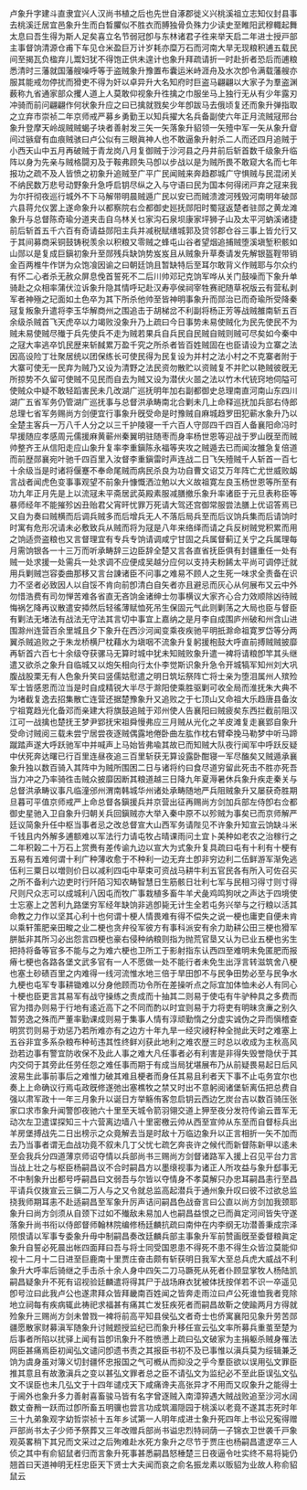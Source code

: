<!-- { "loadSidebar": true } -->
卢象升字建斗直隶宜兴人汉尚书植之后也先世自涿郡徙义兴桃溪祖立志知仪封县事去桃溪迁居宜邑象升生而白晳臞似不胜衣而膊独骨负殊力少读史至睢阳武穆輙起舞太息曰吾生得为斯人足矣喜立名节弱冠卽与东林诸君子徃来举天启二年进士授戸部主事督饷清源仓甫下车见仓米盈巨万计岁耗亦糜万石而河南大旱无现粮积逋五载民间至揭瓦负楹弃儿鬻妇犹不得饱正供未遑计也象升拜疏请折一时赴折者恐后而逋粮悉清时三藩就国藩艘噪呼等于盗贼象升豫置布囊运米峙涯舟及水次卽令满载藩艘亦服其能戒勿停扰而猾吏不得为奸以卓异升大名知府时巨盗马翩翩以大家子为羣盗渊薮称九省通家部众攫人道上人莫敢仰视象升徃擒之巾服坐马上独行无从有少年露刃冲骑而前问翩翩作何状象升应之曰已擒就戮矣少年卽跋马去俄顷复还而象升弹指取之立弃市崇祯二年京师戒严募乡勇勤王以知兵擢大名兵备副使六年正月流贼冦邢台象升登摩天岭觇贼贼蝎子块者善射发三矢一矢落象升貂领一矢殪中军一矢从象升睂间过镞睂有血痕贼骇曰卢公似有三眼眞神人也不敢逼象升射杀二人而还四月追贼于小西天山中五月再破贼于青龙岗八月复御贼于沙河县之丹井前后斩首数千级象升临阵以身为先亲与贼格闘刃及于鞍弗顾失马卽以步战以是为贼所畏不敢窥大名而七年报功之疏不及人皆愤之初象升追贼至广平广民闻贼来奔趋郡城广守惧贼与民混闭关不纳民数万悲号动野象升急呼启钥尽纵之入与守语曰民为国本何得闭戸弃之冦来我为尔扞彻夜巡行城外不下马解带明晨贼遁广民以安已而贼溃渡河残毁河南明年破郧六县蒋允仪罢上遂命象升以都察院右佥都御史廵抚郧阳时蜀冦返楚者驻郧之黄龙滩象升与总督陈奇瑜分道夹击自乌林关乜家沟石泉坝康家坪狮子山及太平河蚋溪诸捷前后斩首五千六百有奇请益郧阳主兵并减税赋缮城郭及贷邻郡仓谷三事上皆允行又于其间募商采铜鼓铸税羡余以积粮又零贼之蜂屯山谷者望烟追捕贼堕溪塡堑积骸如山郧以是复成巨鎭初象升至郧残兵缺饷势岌岌且从贼象升草奏请发先解银盔鞓带销金百两椎牛作饼为众饱飡因谕之曰朝廷饷且暂缺特后至耳尔敢背义作贼耶与尔众约有怀二心者杀无赦众屏息俛首誓死不二后川帅邓玘克饷军哗从关门鼓噪而下象升单骑赴之众相率蒲伏泣诉象升隐其情呼玘赴汉寿亭侯祠宰牲赛祀随草祝版云有营私剥军者神殛之玘面如土色卒为其下所杀他帅至皆神明事象升而郧治已而奇瑜所受降秦冦复叛象升遣将李玉华解商州之围追击于胡梯岔不利副将杨正芳等战贼雒南斩五百余级杀贼首飞天虎卒以力竭败没象升乃上疏曰今日事势未易使贼化为民先使民不为贼未易使贼尽殱于兵先使兵不走为贼若果兵自兵民自民贼自贼则贼可尽矣如今秦中之冦大率逃卒饥民歴来斩馘累万盈千究之所杀者皆百姓贼固在也臣请设为立寨之法因高设险丁壮聚居统以团保练长可使民得为民复设为并村之法小村之不克寨者附于大寨可使无一民弃为贼乃又设为清野之法民资勿散贮以资贼复不并贮以艳贼彼旣无所掠势不久留可使贼不见民而自去为贼又设为潜伏火噐之法以竹木代铳窍地伺隘可使贼众中疑不敢轻蹈害民未几改湖广巡抚明年加右副都御史总理南直河南山东四川湖广五省军务仍管湖广巡抚事与总督洪承畴南北合剿未几上命释巡抚加兵部右侍郎总理七省军务赐尚方剑便宜行事象升旣受命是时豫贼自麻城趋罗田犯蕲水象升乃以全楚主客兵一万八千人分之以三千护陵寝一千六百人守郧四千四百人备襄阳命冯时早援随应孝感周元儒援麻黄蕲州秦翼明驻随枣而身率杨世恩等迎战于罗山旣至而贼帅整齐王从信阳走应山象升复率李重鎭陈永福等夹攻之贼遁去已而闻汝雒急复倍道而前歴郧襄宛叶驰千四百里入汝督李重鎭雷时声连战二日飞矢殪贼千人斩首一百七十余级当是时诸将偃蹇不奉命尾贼而病民杀良为功自曹文诏艾万年阵亡尤世威败衂言战者闻虎色变事事观望不前象升慷慨洒泣勉以大义故祖寛左良玉杨世恩等所至有功九年正月先是上以流冦未平斋居武英殿素服减膳撤乐象升率诸臣于元旦表称臣等暴师经年不能摧殄凶丑贻君父宵旰忧罪万死请大驾还宫御常服尝法膳上优诏答焉已又自为奏曰贼横而后调兵贼多而后增兵无人不落后局兵至而后议饷兵集而后请饷时时寓有危形况请未必敷致兵从贼而将为冦是八年来络绎而请之兵反树贼党积累而用之饷适赍盗粮也又言督理宜有专兵专饷请调咸宁甘固之兵属督蓟辽关宁之兵属理每月需饷银各一十三万而听承畴辞三边臣辞全楚又言各直省抚臣俱有封疆重任一处有贼一处求援一处需兵一处求调不应便成吴越分应何以支持夫粉餙太平尚可调停迁就用兵剿贼岂容委曲那移又言台諌诸臣不问事之难易不顾人之生死一味求全责备在识力不坚者必致因人以自馁不肯向前卽清白自矢者亦且避忌而灰心从何展布又云中外勿惜浩费有司勿惮苦难各省直无吝饷金诸绅士勿事横议大家齐心合力效顺除凶待贼悔祸乞降再议散遣安揷然后轻徭薄赋恤死吊生保固元气此则剿荡之大局也臣与督臣有剿法无堵法有战法无守法其言切中事宜上嘉纳之是月李自成围庐州破和州含山进围滁州连营百余里城且夕下象升在西沙河闻变乘夜疾驰平明扺滁命祖寛罗岱等分两翼杀贼追败之于朱龙桥横尸枕藉水为塡咽不流象升复躬援枹鼓大呼直前搏贼贼披靡再斩首六百七十余级夺获骡马无算时城中犹未知贼败象升遣一裨将请粮卽竿其头继遣又欲杀之象升自临城又以炮矢相向行太仆李觉斯识象升急令开城犒军知州刘大巩腹战股栗无有人色象升笑曰竖儒姑慰遣之明日筑坛祭阵亡将士亲为堕泪属州人殡殓军士皆感恩而泣当是时自成精锐大半尽于滁阳使乘胜驱剿可收全局而淮抚朱大典不为堵截复逸去招集散亡连营还据楚豫象升又追败之于七顶山又命祖大乐趋唐县备汝宁祖寛趋光化备邓而亲建大将旗鼓追贼于邓州使人告襄阳曰贼疲矣东西拦截前阻汉江可一战擒也楚抚王梦尹郢抚宋祖舜慢弗应三月贼从光化之羊皮滩复走襄郢自象升受命讨贼阅三载未尝宁居尝夜逐贼偶露地倦卧曲左肱作枕右臂牵挽马勒梦中听马蹄蹴踏声遂大呼跃驰军中并喊声上马始皆弗喩其故已而知贼大队夜行闻军中呼跃反疑中伏死奔达曙已行百里连昼夜追三百里斩获无算设露卧酣寝一军尽醢矣又贼遁承襄象升独以数百骑入其阵中为贼所围困二日与诸将约曰食尽道穷留此死击不胜亦死吾当力冲之乃率骑徃击贼众披靡因断其粮道越三日降九年夏溽暑休兵象升疾走秦关与总督洪承畴议事凡临潼邠州渭南韩城华州诸处承畴随地严兵阻贼象升又屡获奇胜期旦暮可平值京师戒严上命总督各鎭援兵并京营出征再赐尚方剑加兵部左侍卽右佥都御史星驰入卫自象升归朝关兵回鎭贼亦大举入秦中原不以殄贼为事矣已而京师解严廷议简象升任中枢当事者忌之改总督宣大山西军务请陛见不许象升知宣云饷缺斗米千钱且内外解多逋额难以军法行力请屯牧占晴课雨问土宜卜美种如老农之治稼行之二年积榖二十万石上赏赉有差传谕九边以宣大为式象升复具疏曰屯有十利有十梗有五易有五难何谓十利广种薄收愈于不种利一边无弃土卽非穷边利二伍鲜游军渐免逃伍利三粟日以増则价日以减利四屯中草束可资战马耕牛利五官民各有所入可佐召买之所不备利六边吏时行阡陌习知农畴智慧日生筋骸日壮利七军与民相习得寸则寸得尺则尺众志可以成城利八因屯而牧广事栽植多畜牛羊犬彘鸡鸣狗吠之声达于四境使士忘塞上之苦利九路堡穷军经年缺饷非逃卽毙无计生全若屯务兴举与之行粮以活其命教之力作以坚其心利十也何谓十梗人情畏难有得不偿失之说一梗也庸吏自便未肯以乘轩策肥亲田畯之业二梗也贪弁役军彼方有事科派安有余力助耕公田三梗也猾军胼胝非其所习必出怨言四梗也豪右侵种纳粮则指为抛荒官垦又认为已业五梗也劣生把持将备等官多不能与之为难六梗也卫所工于影射指东认西四至难明未免匿肥而报瘠七梗也各路各堡文武多官有一人不愿做一处不能行者未免生出浮言转滋筑舍八梗也塞土砂碛百里之内难得一线河流惟水地三倍于旱田卽不与民争田势必至与民争水九梗也屯军专事耕锄难以分身他顾而功令所在差操听点之际宜加体恤未必人有同心十梗也臣更言其易军有战守操练之责成而十抽其二则易于使屯有牛驴种具之多费而官为措办则易于行地有逺近高下之不同而酌以时宜则易于力将吏有明昧贪亷之别久暂劳逸之殊而严董率勤课成则易于集事人情有淳顽勤惰之分虚实诚伪之异而愼稽查明赏罚则易于劝惩乃若所难亦有之边方十年九旱一经灾祲籽种全抛此天时之难塞上五谷非宜多系杂粮布种茍违其性终鲜刈获此地利之难农歴三时总以收成为主秋高风劲若边事有警宜防收保不及此人事之难大凡任事者必有利害是非得失毁誉隐伏于其内交伺于其旁此任劳任怨之难任事而期于有成当局犹堪展布乃从前疑畏易起日后风波易生此事前事后之难惟力破其难且梗者而身任其易且利者天下事不止屯务宜尔也奏上上命确议行焉屯政旣修遂弛出塞樵牧之禁又时出不意躬阅诸堡斩离伍把总费自强以肃军政十一年三月象升以诞日方举觞侑客忽启钥云西边乞炭台吉以数百骑压张家口求市象升闻警卽夜驰六十里至天城令箭羽翎交道上狎至夜分发符传谕云晋军无动次左卫遣谍探知三十六营离边墙八十里密檄云帅从西至宣帅从东至而自督标兵出羊房堡搏战先二日出榜示之众竟解去当是时敌十万临边象升以正言相折一矢不加而去乃当事者谓无血战功竟不叙未几丁父忧七疏乞奔丧许之候代而新督陈新甲以逺未至会我兵分四道薄京师诏夺情以兵部尚书三赐尚方剑督诸路军入援上召见平台力言当战上壮之与枢臣杨嗣昌议不合时嗣昌方以墨缞视事为诸正人所攻益与象升郄事无不中制象升出都号呼嗣昌曰文弱吾与尔皆以夺情身不孝莫解只办忠耳嗣昌恚行至昌平请兵仅拨宣云三鎭二万人与之又令就总监高起潜兵于通州象升叹曰彼不过欲总监挠我师期耳恚不赴适嗣昌至军象升厉声诘问嗣昌色战奋言曰公直以尚方剑加我颈耶象升曰尚方剑须从自颈下过如不殱敌未易加人也嗣昌益恨之已而眞定河间皆失守遂落象升尚书衔以侍郎督师翰林院编修杨廷麟抗疏曰南仲在内李纲无功潜善秉成宗泽陨恨请以军事专委象升毋中制嗣昌奏改廷麟兵部主事象升军前赞画旣至委督粮眞定象升自誓必死晨出帐四面拜曰吾与将士同受国恩患不得死不患不得生众皆泣莫能仰视十二月十二日进至巨鹿南十里贾庄奋击颇有斩获明日我军大至总兵虎大威战不利象升大呼率后骑继之手击杀十余人身中四矢二刀马蹶死从死者仆顾显掌牧人杨陆凯嗣昌疑象升不死有诏视验廷麟遣将得其尸于战场麻衣犹被体抚按佯若不识一卒遥见卽号泣曰此我卢公也遂肃拜众皆拜畿南百姓闻之皆奔走雨泣曰卢公死谁恤我者竞除地立祠每有疾病辄此祷祀求福甚有痛其亡发狂疾死者而嗣昌故靳之使踰两月方得就殓象升三赐尚方剑未曽戮一裨将前高平知县侯弘文者奇士也侨寓襄阳见象升劳苦郧疆愿散家财募滇军随象升讨贼题授监纪已而象升移任宣云弘文率所募兵重茧至楚为后事者所陷以扰驿上闻有旨卽讯象升不胜愤懑上疏曰弘文破家为主捐躯杀贼身罹法网臣甚痛焉臣初闻弘文谴问卽遗书责之其报臣书初不及已事惟以滇兵莫为绥辑兼乏饷为虞身虽对簿义切封疆怀忠报国之气可槪从而抑没之乎今羣臣欲以误用弘文罪臣推其意且有故激滇兵之变以甚弘文罪者总之臣不请弘文为监纪必不至此臣误弘文弘文不误臣也未几弘文于十四年谴戍天下咸痛谗夫高张异才不用而又叹象升之能得士于阃外也象升多力善射喜畜骏马皆有名字曾逐贼入南漳猝遇大贼战败追至沙河水阔数丈奋矟一跃而过卽所畜五明骥也尝言功成筑湄隠园于桃溪以老竟不遂其志死时年三十九弟象观字幼哲崇祯十五年乡试第一人明年成进士象升死四年上书讼兄寃得赠戸部尚书太子少师予祭葬又三年改赠兵部尚书谥忠烈特祠荫一子锦衣卫世袭千戸象观英畧稍下其兄而文采过之后殉难赴水死方象升之尽节于贾庄也杨嗣昌遣逻卒三人侦之其中有俞貂鼠者归而言象升死事甚悉嗣昌怒棰楚三日夜逼令吐实终不易将毙仍翘首曰天道神明无枉忠臣天下贤士大夫闻而哀之俞名振龙素以贩貂为业故人称俞貂鼠云
